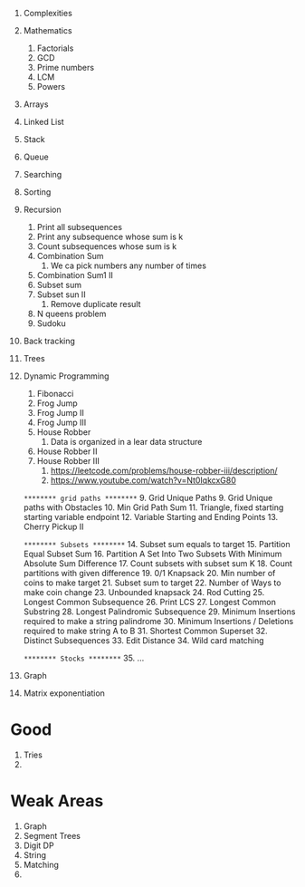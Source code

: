 

1. Complexities
2. Mathematics
   1. Factorials
   2. GCD
   3. Prime numbers
   4. LCM
   5. Powers
3. Arrays
4. Linked List
5. Stack
6. Queue
7. Searching
8. Sorting
9. Recursion
   1. Print all subsequences
   2. Print any subsequence whose sum is k
   3. Count subsequences whose sum is k
   4. Combination Sum
      1. We ca pick numbers any number of times
   5. Combination Sum1 II
   6. Subset sum
   7. Subset sun II
      1. Remove duplicate result
   8. N queens problem
   9. Sudoku
10. Back tracking
11. Trees
12. Dynamic Programming
    1. Fibonacci
    2. Frog Jump
    3. Frog Jump II
    4. Frog Jump III
    5. House Robber
       1. Data is organized in a lear data structure
    6. House Robber II
    7. House Robber III
       1. https://leetcode.com/problems/house-robber-iii/description/
       2. https://www.youtube.com/watch?v=Nt0IqkcxG80
    
    ```******** grid paths ********```
    9. Grid Unique Paths
    9. Grid Unique paths with Obstacles
    10. Min Grid Path Sum
    11. Triangle, fixed starting starting variable endpoint
    12. Variable Starting and Ending Points
    13. Cherry Pickup II

    ```******** Subsets ********```
    14. Subset sum equals to target
    15. Partition Equal Subset Sum
    16. Partition A Set Into Two Subsets With Minimum Absolute Sum Difference
    17. Count subsets with subset sum K
    18. Count partitions with given difference
    19. 0/1 Knapsack
    20. Min number of coins to make target
    21. Subset sum to target
    22. Number of Ways to make coin change
    23. Unbounded knapsack
    24. Rod Cutting
    25. Longest Common Subsequence
    26. Print LCS
    27. Longest Common Substring
    28. Longest Palindromic Subsequence
    29. Minimum Insertions required to make a string palindrome
    30. Minimum Insertions / Deletions required to make string A to B
    31. Shortest Common Superset
    32. Distinct Subsequences
    33. Edit Distance
    34. Wild card matching
    
    ```******** Stocks ********```
    35. ...
13. Graph
14. Matrix exponentiation

# Good

1. Tries
2. 

# Weak Areas
  
1. Graph
2. Segment Trees
3. Digit DP
4. String
5. Matching
6. 